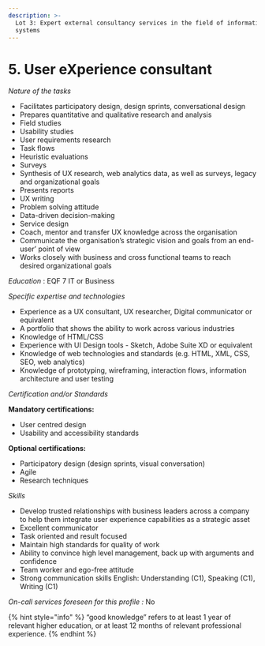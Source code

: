```yaml
---
description: >-
  Lot 3: Expert external consultancy services in the field of information
  systems
---
```


# 5. User eXperience consultant

_Nature of the tasks_

* Facilitates participatory design, design sprints, conversational design
* Prepares quantitative and qualitative research and analysis
* Field studies
* Usability studies
* User requirements research
* Task flows
* Heuristic evaluations
* Surveys
* Synthesis of UX research, web analytics data, as well as surveys, legacy and organizational goals
* Presents reports
* UX writing
* Problem solving attitude
* Data-driven decision-making
* Service design
* Coach, mentor and transfer UX knowledge across the organisation
* Communicate the organisation’s strategic vision and goals from an end-user’ point of view
* Works closely with business and cross functional teams to reach desired organizational goals

_Education_ : EQF 7 IT or Business

_Specific expertise and technologies_

* Experience as a UX consultant, UX researcher, Digital communicator or equivalent
* A portfolio that shows the ability to work across various industries
* Knowledge of HTML/CSS
* Experience with UI Design tools - Sketch, Adobe Suite XD or equivalent
* Knowledge of web technologies and standards (e.g. HTML, XML, CSS, SEO, web analytics)
* Knowledge of prototyping, wireframing, interaction flows, information architecture and user testing

_Certification and/or Standards_

**Mandatory certifications:**

* User centred design
* Usability and accessibility standards

**Optional certifications:**

* Participatory design (design sprints, visual conversation)
* Agile
* Research techniques

_Skills_

* Develop trusted relationships with business leaders across a company to help them integrate user experience capabilities as a strategic asset
* Excellent communicator
* Task oriented and result focused
* Maintain high standards for quality of work
* Ability to convince high level management, back up with arguments and confidence
* Team worker and ego-free attitude
* Strong communication skills English: Understanding (C1), Speaking (C1), Writing (C1)

_On-call services foreseen for this profile :_ No

{% hint style="info" %}
“good knowledge” refers to at least 1 year of relevant higher education, or at least 12 months of relevant professional experience.
{% endhint %}
